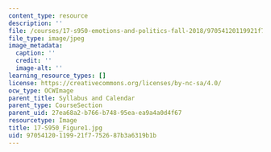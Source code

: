 ```yaml
---
content_type: resource
description: ''
file: /courses/17-s950-emotions-and-politics-fall-2018/97054120119921f7752687b3a6319b1b_17-S950_Figure1.jpg
file_type: image/jpeg
image_metadata:
  caption: ''
  credit: ''
  image-alt: ''
learning_resource_types: []
license: https://creativecommons.org/licenses/by-nc-sa/4.0/
ocw_type: OCWImage
parent_title: Syllabus and Calendar
parent_type: CourseSection
parent_uid: 27ea68a2-b766-b748-95ea-ea9a4a0d4f67
resourcetype: Image
title: 17-S950_Figure1.jpg
uid: 97054120-1199-21f7-7526-87b3a6319b1b
---
```

